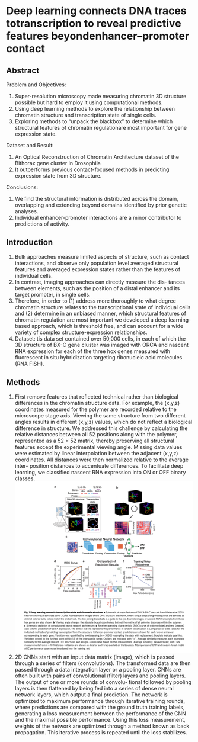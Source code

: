 # Deep learning connects DNA traces totranscription to reveal predictive features beyondenhancer–promoter contact
## Abstract
Problem and Objectives:
1. Super-resolution microscopy made measuring chromatin 3D structure possible but hard to employ it using computational methods.
2. Using deep learning methods to explore the relationship between chromatin structure and transcription state of single cells.
3. Exploring methods to “unpack the blackbox” to determine which structural features of chromatin regulationare most important for gene expression state. 

Dataset and Result:
1. An Optical Reconstruction of Chromatin Architecture dataset of the Bithorax gene cluster in Drosophila 
2. It outperforms previous contact-focused methods in predicting expression state from 3D structure. 

Conclusions:
1. We find the structural information is distributed across the domain, overlapping and extending beyond domains identified by prior genetic analyses. 
2. Individual enhancer-promoter interactions are a minor contributor to predictions of activity.

## Introduction
1. Bulk approaches measure limited aspects of structure, such as contact interactions, and observe only population level averaged structural features and averaged expression states rather than the features of individual cells.
2. In contrast, imaging approaches can directly measure the dis- tances between elements, such as the position of a distal enhancer and its target promoter, in single cells.
3. Therefore, in order to 
  (1) address more thoroughly to what degree chromatin structure relates to the transcriptional state of individual cells and 
  (2) determine in an unbiased manner, which structural features of chromatin regulation are most important
  we developed a deep learning-based approach, which is threshold free, and can account for a wide variety of complex structure-expression relationships.
4. Dataset: tis data set contained over 50,000 cells, in each of which the 3D structure of BX-C gene cluster was imaged with ORCA and nascent RNA expression for each of the three hox genes measured with fluorescent in situ hybridization targeting ribonucleic acid molecules (RNA FISH).

## Methods
1. First remove features that reflected technical rather than biological differences in the chromatin structure data. For example, the (x,y,z) coordinates measured for the polymer are recorded relative to the microscope stage axis. Viewing the same structure from two different angles results in different (x,y,z) values, which do not reflect a biological difference in structure. We addressed this challenge by calculating the relative distances between all 52 positions along with the polymer, represented as a 52 × 52 matrix, thereby preserving all structural features except the experimental viewing angle. Missing data values were estimated by linear interpolation between the adjacent (x,y,z) coordinates. All distances were then normalized relative to the average inter- position distances to accentuate differences. To facilitate deep learning, we classified nascent RNA expression into ON or OFF binary classes.
![image](https://github.com/XueminZhu-Charmaine/Papers/blob/main/images/DeepDNA_fig1.png)
2. 2D CNNs start with an input data matrix (image), which is passed through a series of filters (convolutions). The transformed data are then passed through a data integration layer or a pooling layer. CNNs are often built with pairs of convolutional (filter) layers and pooling layers. The output of one or more rounds of convolu- tional followed by pooling layers is then flattened by being fed into a series of dense neural network layers, which output a final prediction. The network is optimized to maximum performance through iterative training rounds, where predictions are compared with the ground truth training labels, generating a loss measurement between the performance of the CNN and the maximal possible performance. Using this loss measurement, weights of the network are optimized through a method known as back propagation. This iterative process is repeated until the loss stabilizes.
